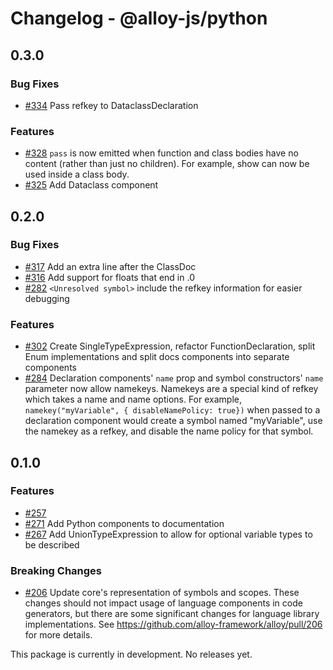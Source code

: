 # Changelog - @alloy-js/python

## 0.3.0

### Bug Fixes

- [#334](https://github.com/alloy-framework/alloy/pull/334) Pass refkey to DataclassDeclaration

### Features

- [#328](https://github.com/alloy-framework/alloy/pull/328) `pass` is now emitted when function and class bodies have no content (rather than just no children). For example, show can now be used inside a class body.
- [#325](https://github.com/alloy-framework/alloy/pull/325) Add Dataclass component


## 0.2.0

### Bug Fixes

- [#317](https://github.com/alloy-framework/alloy/pull/317) Add an extra line after the ClassDoc
- [#316](https://github.com/alloy-framework/alloy/pull/316) Add support for floats that end in .0
- [#282](https://github.com/alloy-framework/alloy/pull/282) `<Unresolved symbol>` include the refkey information for easier debugging

### Features

- [#302](https://github.com/alloy-framework/alloy/pull/302) Create SingleTypeExpression, refactor FunctionDeclaration, split Enum implementations and split docs components into separate components
- [#284](https://github.com/alloy-framework/alloy/pull/284) Declaration components' `name` prop and symbol constructors' `name` parameter now allow namekeys. Namekeys are a special kind of refkey which
  takes a name and name options. For example, `namekey("myVariable", { disableNamePolicy: true})` when passed to a declaration component would create a symbol named "myVariable", use the namekey as a refkey, and disable the name policy for that symbol.


## 0.1.0

### Features

- [#257](https://github.com/alloy-framework/alloy/pull/257) 
- [#271](https://github.com/alloy-framework/alloy/pull/271) Add Python components to documentation
- [#267](https://github.com/alloy-framework/alloy/pull/267) Add UnionTypeExpression to allow for optional variable types to be described

### Breaking Changes

- [#206](https://github.com/alloy-framework/alloy/pull/206) Update core's representation of symbols and scopes. These changes should not impact usage of language components in code generators, but there are some significant changes for language library implementations. See https://github.com/alloy-framework/alloy/pull/206 for more details.


This package is currently in development. No releases yet.